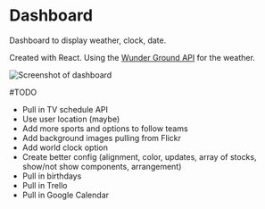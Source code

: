 # Dashboard
Dashboard to display weather, clock, date.

Created with React. Using the [Wunder Ground API](http://api.wunderground.com/) for the weather.

![Screenshot of dashboard](https://raw.github.com/ryanburgess/dashboard/master/screenshot.png)

#TODO
* Pull in TV schedule API
* Use user location (maybe)
* Add more sports and options to follow teams
* Add background images pulling from Flickr
* Add world clock option
* Create better config (alignment, color, updates, array of stocks, show/not show components, arrangement)
* Pull in birthdays
* Pull in Trello
* Pull in Google Calendar

